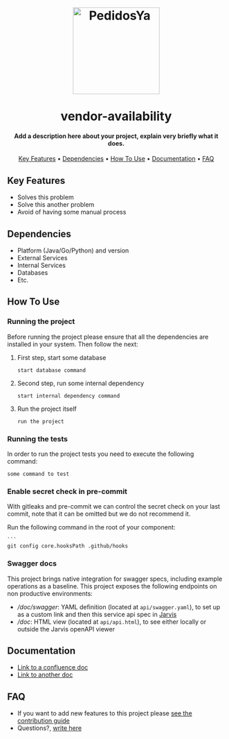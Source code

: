<h1 align="center">
  <a href="https://github.com/pedidosya">
  	<img src="https://img.pystatic.com/pedidosya-logo.svg" alt="PedidosYa" width="200">
  </a>
  <br>
  <br>
  vendor-availability
  <br>
</h1>
<h4 align="center">Add a description here about your project, explain very briefly what it does.</h4>
<p align="center">
  <a href="#key-features">Key Features</a> •
  <a href="#dependencies">Dependencies</a> •
  <a href="#how-to-use">How To Use</a> •
  <a href="#documentation">Documentation</a> •
  <a href="#faq">FAQ</a>
</p>

## Key Features

* Solves this problem
* Solve this another problem
* Avoid of having some manual process

## Dependencies

* Platform (Java/Go/Python) and version
* External Services
* Internal Services
* Databases
* Etc.

## How To Use

### Running the project

Before running the project please ensure that all the dependencies are installed in your system. Then follow the next:

1. First step, start some database

    ```
    start database command
    ```

2. Second step, run some internal dependency

    ```
    start internal dependency command
    ```

3. Run the project itself

    ```
    run the project
    ```

### Running the tests

In order to run the project tests you need to execute the following command:

```
some command to test
```

### Enable secret check in pre-commit

With gitleaks and pre-commit we can control the secret check on your last commit, note that it can be omitted but we do not recommend it.

Run the following command in the root of your component:

    ```
    git config core.hooksPath .github/hooks
    

### Swagger docs

This project brings native integration for swagger specs, including example operations as a baseline. This project exposes the following endpoints on non productive environments:

* */doc/swagger*: YAML definition (located at `api/swagger.yaml`), to set up as a custom link and then this service api spec in [Jarvis](https://jarvis.peya.app/)
* */doc*: HTML view (located at `api/api.html`), to see either locally or outside the Jarvis openAPI viewer


## Documentation

* [Link to a confluence doc](https://www.example.com)
* [Link to another doc](https://www.example.com)

## FAQ

* If you want to add new features to this project please [see the contribution guide](.github/CONTRIBUTING.md)
* Questions?, <a href="mailto:someone@pedidosya.com?Subject=Question about Project" target="_blank">write here</a>
